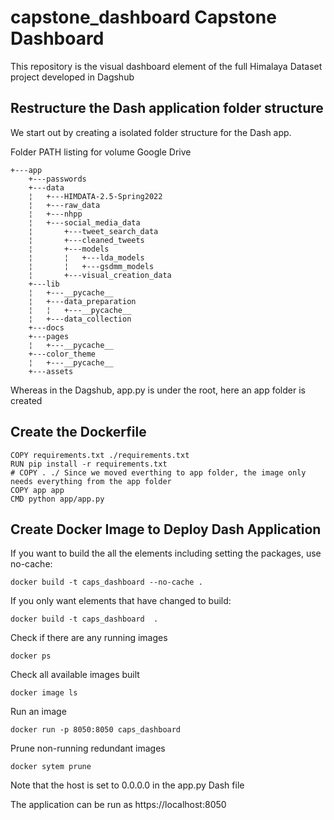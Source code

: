 # capstone_dashboard Capstone Dashboard
This repository is the visual dashboard element of the full Himalaya Dataset project developed in Dagshub


## Restructure the Dash application folder structure

We start out by creating a isolated folder structure for the Dash app. 

Folder PATH listing for volume Google Drive

```
+---app
    +---passwords
    +---data
    ¦   +---HIMDATA-2.5-Spring2022
    ¦   +---raw_data
    ¦   +---nhpp
    ¦   +---social_media_data
    ¦       +---tweet_search_data
    ¦       +---cleaned_tweets
    ¦       +---models
    ¦       ¦   +---lda_models
    ¦       ¦   +---gsdmm_models
    ¦       +---visual_creation_data
    +---lib
    ¦   +---__pycache__
    ¦   +---data_preparation
    ¦   ¦   +---__pycache__
    ¦   +---data_collection
    +---docs
    +---pages
    ¦   +---__pycache__ 
    +---color_theme
    ¦   +---__pycache__
    +---assets

```

Whereas in the Dagshub, app.py is under the root, here an app folder is created 



## Create the Dockerfile
```FROM python:3.9-slim
COPY requirements.txt ./requirements.txt
RUN pip install -r requirements.txt
# COPY . ./ Since we moved everthing to app folder, the image only needs everything from the app folder
COPY app app
CMD python app/app.py
```

## Create Docker Image to Deploy Dash Application

If you want to build the all the elements including setting the packages, use no-cache:

`docker build -t caps_dashboard --no-cache .`

If you only want elements that have changed to build:

`docker build -t caps_dashboard  . `


Check if there are any running images

`docker ps`


Check all available images built 

`docker image ls`

Run an image

`docker run -p 8050:8050 caps_dashboard`

Prune non-running redundant images

`docker sytem prune`

Note that the host is set to 0.0.0.0 in the app.py Dash file

The application can be run as https://localhost:8050

